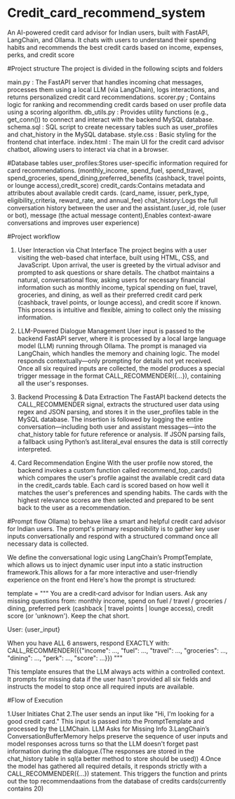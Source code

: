 # Credit_card_recommend_system
An AI-powered credit card advisor for Indian users, built with FastAPI, LangChain, and Ollama. It chats with users to understand their spending habits and recommends the best credit cards based on income, expenses, perks, and credit score 

#Project structure
The project is divided in the following scipts and folders

main.py : The FastAPI server that handles incoming chat messages, processes them using a local LLM (via LangChain), logs interactions, and returns personalized credit card recommendations.
scorer.py ; Contains logic for ranking and recommending credit cards based on user profile data using a scoring algorithm.
db_utils.py : Provides utility functions (e.g., get_conn()) to connect and interact with the backend MySQL database.
schema.sql : SQL script to create necessary tables such as user_profiles and chat_history in the MySQL database.
style.css : Basic styling for the frontend chat interface.
index.html : The main UI for the credit card advisor chatbot, allowing users to interact via chat in a browser.

#Database tables
user_profiles:Stores user-specific information required for card recommendations. (monthly_income, spend_fuel, spend_travel, spend_groceries, spend_dining,preferred_benefits (cashback, travel points, or lounge access),credit_score)
credit_cards:Contains metadata and attributes about available credit cards. (card_name, issuer, perk_type, eligibility_criteria, reward_rate, and annual_fee)
chat_history:Logs the full conversation history between the user and the assistant.(user_id, role (user or bot), message (the actual message content),Enables context-aware conversations and improves user experience)

#Project workflow
1. User Interaction via Chat Interface
The project begins with a user visiting the web-based chat interface, built using HTML, CSS, and JavaScript. Upon arrival, the user is greeted by the virtual advisor and prompted to ask questions or share details. The chatbot maintains a natural, conversational flow, asking users for necessary financial information such as monthly income, typical spending on fuel, travel, groceries, and dining, as well as their preferred credit card perk (cashback, travel points, or lounge access), and credit score if known. This process is intuitive and flexible, aiming to collect only the missing information.

2. LLM-Powered Dialogue Management
User input is passed to the backend FastAPI server, where it is processed by a local large language model (LLM) running through Ollama. The prompt is managed via LangChain, which handles the memory and chaining logic. The model responds contextually—only prompting for details not yet received. Once all six required inputs are collected, the model produces a special trigger message in the format CALL_RECOMMENDER({…}), containing all the user's responses.

3. Backend Processing & Data Extraction
The FastAPI backend detects the CALL_RECOMMENDER signal, extracts the structured user data using regex and JSON parsing, and stores it in the user_profiles table in the MySQL database. The insertion is followed by logging the entire conversation—including both user and assistant messages—into the chat_history table for future reference or analysis. If JSON parsing fails, a fallback using Python’s ast.literal_eval ensures the data is still correctly interpreted.

4. Card Recommendation Engine
With the user profile now stored, the backend invokes a custom function called recommend_top_cards() which compares the user's profile against the available credit card data in the credit_cards table. Each card is scored based on how well it matches the user's preferences and spending habits. The cards with the highest relevance scores are then selected and prepared to be sent back to the user as a recommendation.

#Prompt flow
Ollama) to behave like a smart and helpful credit card advisor for Indian users. The prompt's primary responsibility is to gather key user inputs conversationally and respond with a structured command once all necessary data is collected.

We define the conversational logic using LangChain’s PromptTemplate, which allows us to inject dynamic user input into a static instruction framework.This allows for a far more interactive and user-friendly experience on the front end Here's how the prompt is structured:

template = """
You are a credit‑card advisor for Indian users.
Ask any missing questions from: monthly income, spend on fuel / travel / groceries / dining,
preferred perk (cashback | travel points | lounge access), credit score (or 'unknown').
Keep the chat short.

User: {user_input}

When you have ALL 6 answers, respond EXACTLY with:
CALL_RECOMMENDER({{"income": ..., "fuel": ..., "travel": ..., "groceries": ..., "dining": ..., "perk": ..., "score": ...}})
"""

This template ensures that the LLM always acts within a controlled context. It prompts for missing data if the user hasn't provided all six fields and instructs the model to stop once all required inputs are available.

#Flow of Execution

1.User Initiates Chat
2.The user sends an input like "Hi, I'm looking for a good credit card." This input is passed into the PromptTemplate and processed by the LLMChain.
LLM Asks for Missing Info
3.LangChain’s ConversationBufferMemory helps preserve the sequence of user inputs and model responses across turns so that the LLM doesn't forget past information during the dialogue.(The responses are stored in the chat_history table in sql(a better method to store should be used))
4.Once the model has gathered all required details, it responds strictly with a CALL_RECOMMENDER({...}) statement. This triggers the function and prints out the top recommendaations from the database of credits cards(currently contains 20)

